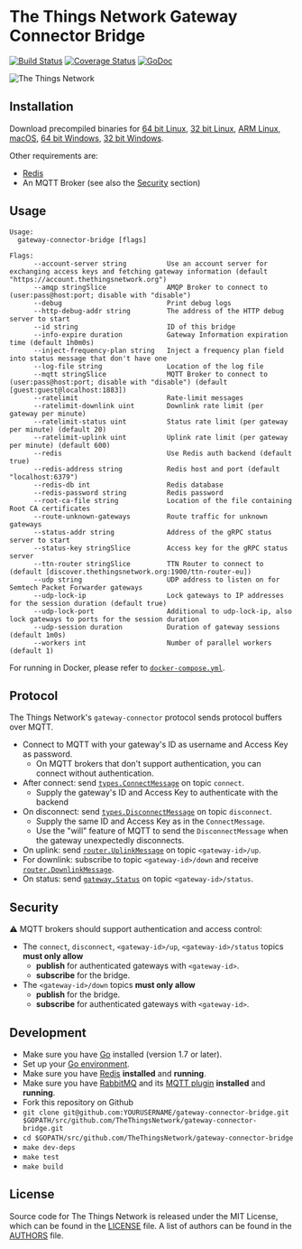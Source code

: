 # The Things Network Gateway Connector Bridge

[![Build Status](https://travis-ci.org/TheThingsNetwork/gateway-connector-bridge.svg?branch=master)](https://travis-ci.org/TheThingsNetwork/gateway-connector-bridge) [![Coverage Status](https://coveralls.io/repos/github/TheThingsNetwork/gateway-connector-bridge/badge.svg?branch=master)](https://coveralls.io/github/TheThingsNetwork/gateway-connector-bridge?branch=master) [![GoDoc](https://godoc.org/github.com/TheThingsNetwork/gateway-connector-bridge?status.svg)](https://godoc.org/github.com/TheThingsNetwork/gateway-connector-bridge)

![The Things Network](https://thethings.blob.core.windows.net/ttn/logo.svg)

## Installation

Download precompiled binaries for [64 bit Linux][download-linux-amd64], [32 bit Linux][download-linux-386], [ARM Linux][download-linux-arm], [macOS][download-darwin-amd64], [64 bit Windows][download-windows-amd64], [32 bit Windows][download-windows-386].

[download-linux-amd64]: https://ttnreleases.blob.core.windows.net/gateway-connector-bridge/master/gateway-connector-bridge-linux-amd64.zip
[download-linux-386]: https://ttnreleases.blob.core.windows.net/gateway-connector-bridge/master/gateway-connector-bridge-linux-386.zip
[download-linux-arm]: https://ttnreleases.blob.core.windows.net/gateway-connector-bridge/master/gateway-connector-bridge-linux-arm.zip
[download-darwin-amd64]: https://ttnreleases.blob.core.windows.net/gateway-connector-bridge/master/gateway-connector-bridge-darwin-amd64.zip
[download-windows-amd64]: https://ttnreleases.blob.core.windows.net/gateway-connector-bridge/master/gateway-connector-bridge-windows-amd64.exe.zip
[download-windows-386]: https://ttnreleases.blob.core.windows.net/gateway-connector-bridge/master/gateway-connector-bridge-windows-386.exe.zip

Other requirements are:

- [Redis](http://redis.io/download)
- An MQTT Broker (see also the [Security](#security) section)

## Usage

```
Usage:
  gateway-connector-bridge [flags]

Flags:
      --account-server string          Use an account server for exchanging access keys and fetching gateway information (default "https://account.thethingsnetwork.org")
      --amqp stringSlice               AMQP Broker to connect to (user:pass@host:port; disable with "disable")
      --debug                          Print debug logs
      --http-debug-addr string         The address of the HTTP debug server to start
      --id string                      ID of this bridge
      --info-expire duration           Gateway Information expiration time (default 1h0m0s)
      --inject-frequency-plan string   Inject a frequency plan field into status message that don't have one
      --log-file string                Location of the log file
      --mqtt stringSlice               MQTT Broker to connect to (user:pass@host:port; disable with "disable") (default [guest:guest@localhost:1883])
      --ratelimit                      Rate-limit messages
      --ratelimit-downlink uint        Downlink rate limit (per gateway per minute)
      --ratelimit-status uint          Status rate limit (per gateway per minute) (default 20)
      --ratelimit-uplink uint          Uplink rate limit (per gateway per minute) (default 600)
      --redis                          Use Redis auth backend (default true)
      --redis-address string           Redis host and port (default "localhost:6379")
      --redis-db int                   Redis database
      --redis-password string          Redis password
      --root-ca-file string            Location of the file containing Root CA certificates
      --route-unknown-gateways         Route traffic for unknown gateways
      --status-addr string             Address of the gRPC status server to start
      --status-key stringSlice         Access key for the gRPC status server
      --ttn-router stringSlice         TTN Router to connect to (default [discover.thethingsnetwork.org:1900/ttn-router-eu])
      --udp string                     UDP address to listen on for Semtech Packet Forwarder gateways
      --udp-lock-ip                    Lock gateways to IP addresses for the session duration (default true)
      --udp-lock-port                  Additional to udp-lock-ip, also lock gateways to ports for the session duration
      --udp-session duration           Duration of gateway sessions (default 1m0s)
      --workers int                    Number of parallel workers (default 1)
```

For running in Docker, please refer to [`docker-compose.yml`](docker-compose.yml).

## Protocol

The Things Network's `gateway-connector` protocol sends protocol buffers over MQTT.

- Connect to MQTT with your gateway's ID as username and Access Key as password.
  - On MQTT brokers that don't support authentication, you can connect without authentication.
- After connect: send [`types.ConnectMessage`](types/types.proto) on topic `connect`.
  - Supply the gateway's ID and Access Key to authenticate with the backend
- On disconnect: send [`types.DisconnectMessage`](types/types.proto) on topic `disconnect`.
  - Supply the same ID and Access Key as in the `ConnectMessage`.
  - Use the "will" feature of MQTT to send the `DisconnectMessage` when the gateway unexpectedly disconnects.
- On uplink: send [`router.UplinkMessage`](https://github.com/TheThingsNetwork/api/blob/master/router/router.proto) on topic `<gateway-id>/up`.
- For downlink: subscribe to topic `<gateway-id>/down` and receive [`router.DownlinkMessage`](https://github.com/TheThingsNetwork/api/blob/master/router/router.proto).
- On status: send [`gateway.Status`](https://github.com/TheThingsNetwork/api/blob/master/gateway/gateway.proto) on topic `<gateway-id>/status`.

## Security

⚠️ MQTT brokers should support authentication and access control:

- The `connect`, `disconnect`, `<gateway-id>/up`, `<gateway-id>/status` topics **must only allow**
  - **publish** for authenticated gateways with `<gateway-id>`.
  - **subscribe** for the bridge.
- The `<gateway-id>/down` topics **must only allow**
  - **publish** for the bridge.
  - **subscribe** for authenticated gateways with `<gateway-id>`.

## Development

- Make sure you have [Go](https://golang.org) installed (version 1.7 or later).
- Set up your [Go environment](https://golang.org/doc/code.html#GOPATH).
- Make sure you have [Redis](http://redis.io/download) **installed** and **running**.
- Make sure you have [RabbitMQ](https://www.rabbitmq.com/download.html) and its [MQTT plugin](https://www.rabbitmq.com/mqtt.html) **installed** and **running**.
- Fork this repository on Github
- `git clone git@github.com:YOURUSERNAME/gateway-connector-bridge.git $GOPATH/src/github.com/TheThingsNetwork/gateway-connector-bridge.git`
- `cd $GOPATH/src/github.com/TheThingsNetwork/gateway-connector-bridge`
- `make dev-deps`
- `make test`
- `make build`

## License

Source code for The Things Network is released under the MIT License, which can be found in the [LICENSE](LICENSE) file. A list of authors can be found in the [AUTHORS](AUTHORS) file.
